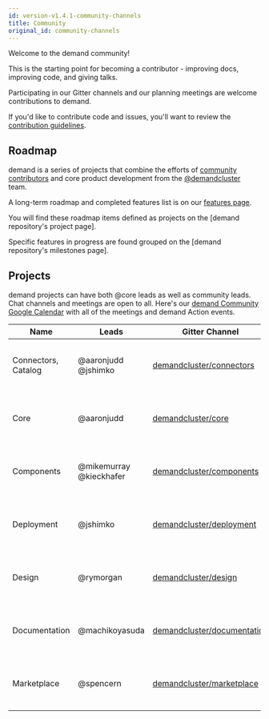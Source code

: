 ```yaml
---
id: version-v1.4.1-community-channels
title: Community
original_id: community-channels
---
```

    
Welcome to the demand community!

This is the starting point for becoming a contributor - improving docs, improving code, and giving talks.

Participating in our Gitter channels and our planning meetings are welcome contributions to demand.

If you'd like to contribute code and issues, you'll want to review the [contribution guidelines](contributing-to-demandd).

## Roadmap

demand is a series of projects that combine the efforts of [community contributors](https://github.com/orgs/demandcluster/outside-collaborators) and core product development from the [@demandcluster](https://github.com/orgs/demandcluster/people) team.

A long-term roadmap and completed features list is on our [features page](https://demandcluster.com/features).

You will find these roadmap items defined as projects on the [demand repository's project page].

Specific features in progress are found grouped on the [demand repository's milestones page].

## Projects

demand projects can have both @core leads as well as community leads. Chat channels and meetings are open to all. Here's our [demand Community Google Calendar](http://getrxn.io/2rcCal) with all of the meetings and demand Action events.

| Name                | Leads                   | Gitter Channel                                                               | Schedule                                     |
| ------------------- | ----------------------- | ---------------------------------------------------------------------------- | -------------------------------------------- |
| Connectors, Catalog | @aaronjudd @jshimko     | [demandcluster/connectors](https://gitter.im/demandcluster/connectors)       | Every 2 weeks on Wednesday 2PM Pacific       |
| Core                | @aaronjudd              | [demandcluster/core](https://gitter.im/demandcluster/core)                   | Every 2 weeks on Wednesday 2PM Pacific       |
| Components          | @mikemurray @kieckhafer | [demandcluster/components](https://gitter.im/demandcluster/components)       | Every 2 weeks on Tuesday 3PM Pacific         |
| Deployment          | @jshimko                | [demandcluster/deployment](https://gitter.im/demandcluster/deployment)       | Every 2 weeks on Thursday 10AM Eastern       |
| Design              | @rymorgan               | [demandcluster/design](https://gitter.im/demandcluster/design)               | Every 2 weeks on Wednesday 3PM Pacific       |
| Documentation       | @machikoyasuda          | [demandcluster/documentation](https://gitter.im/demandcluster/documentation) | Monthly on the Fourth Tuesday 3:30PM Pacific |
| Marketplace         | @spencern               | [demandcluster/marketplace](https://gitter.im/demandcluster/marketplace)     | Every 2 weeks on Wednesday 7AM Pacific       |
